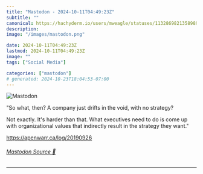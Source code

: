 ```yaml
---
title: "Mastodon - 2024-10-11T04:49:23Z"
subtitle: ""
canonical: https://hachyderm.io/users/mweagle/statuses/113286982135898910
description:
image: "/images/mastodon.png"

date: 2024-10-11T04:49:23Z
lastmod: 2024-10-11T04:49:23Z
image: ""
tags: ["Social Media"]

categories: ["mastodon"]
# generated: 2024-10-23T18:04:53-07:00
---
```

![Mastodon](/images/mastodon.png)

<p>&quot;So what, then? A company just drifts in the void, with no strategy?</p><p>Not exactly. It&#39;s harder than that. What executives need to do is come up with organizational values that indirectly result in the strategy they want.&quot;</p><p><a href="https://apenwarr.ca/log/20190926" target="_blank" rel="nofollow noopener noreferrer" translate="no"><span class="invisible">https://</span><span class="">apenwarr.ca/log/20190926</span><span class="invisible"></span></a></p>


###### [Mastodon Source 🐘](https://hachyderm.io/@mweagle/113286982135898910)

___
